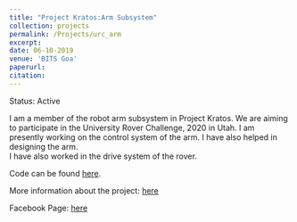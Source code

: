 ```yaml
---
title: "Project Kratos:Arm Subsystem"
collection: projects
permalink: /Projects/urc_arm
excerpt: 
date: 06-10-2019
venue: 'BITS Goa'
paperurl: 
citation: 
---
```


Status: Active


I am a member of the robot arm subsystem in Project Kratos. We are aiming to participate in the University Rover Challenge, 2020 in Utah.
I am presently working on the control system of the arm. I have also helped in designing the arm.  
I have also worked in the drive system of the rover.

Code can be found [here](https://github.com/hardesh/urc_arm).


More information about the project: [here](https://www.facebook.com/SandboxBPGC/posts/2604127326473547)

Facebook Page: [here](https://www.facebook.com/KratosBITSGoa/)


